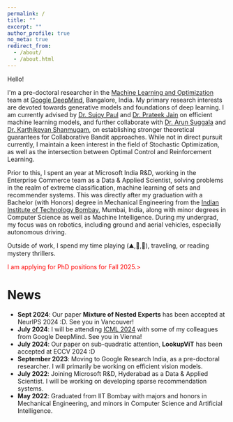 ```yaml
---
permalink: /
title: ""
excerpt: ""
author_profile: true
no_meta: true
redirect_from: 
  - /about/
  - /about.html
---
```


Hello!

I'm a pre-doctoral researcher in the [Machine Learning and Optimization](https://research.google/teams/india-research-lab/) team at [Google DeepMind](https://deepmind.google/), Bangalore, India. My primary research interests are devoted towards generative models and foundations of deep learning. I am currently advised by [Dr. Sujoy Paul](https://sujoyp.github.io/) and [Dr. Prateek Jain](https://www.prateekjain.org/) on efficient machine learning models, and further collaborate with [Dr. Arun Suggala](https://research.google/people/arun-sai-suggala/) and [Dr. Karthikeyan Shanmugam](https://sites.google.com/corp/view/karthikeyan-shanmugam), on establishing stronger theoretical guarantees for Collaborative Bandit approaches. While not in direct pursuit currently, I maintain a keen interest in the field of Stochastic Optimization, as well as the intersection between Optimal Control and Reinforcement Learning.
<!-- I strive to build AI technologies that are simultaneously open/accessible to all and safe/ethical.  -->

Prior to this, I spent an year at Microsoft India R&D, working in the Enterprise Commerce team as a Data & Applied Scientist, solving problems in the realm of extreme classification, machine learning of sets and recommender systems. This was directly after my graduation with a Bachelor (with Honors) degree in Mechanical Engineering from the [Indian Institute of Technology Bombay](https://www.iitb.ac.in), Mumbai, India, along with minor degrees in Computer Science as well as Machine Intelligence. During my undergrad, my focus was on robotics, including ground and aerial vehicles, especially autonomous driving.

Outside of work, I spend my time playing (:mountain:,:badminton:,:tennis:), traveling, or reading mystery thrillers.

<span style="color:red;"> I am applying for PhD positions for Fall 2025.> </span>



News
======
- **Sept 2024**: Our paper **Mixture of Nested Experts** has been accepted at NeurIPS 2024 :D. See you in Vancouver!
- **July 2024**: I will be attending [ICML 2024](https://icml.cc/) with some of my colleagues from Google DeepMind. See you in Vienna!
- **July 2024**: Our paper on sub-quadratic attention, **LookupViT** has been accepted at ECCV 2024 :D
- **September 2023**: Moving to Google Research India, as a pre-doctoral researcher. I will primarily be working on efficient vision models.
- **July 2022**: Joining Microsoft R&D, Hyderabad as a Data & Applied Scientist. I will be working on developing sparse recommendation systems.
- **May 2022**: Graduated from IIT Bombay with majors and honors in Mechanical Engineering, and minors in Computer Science and Artificial Intelligence.




